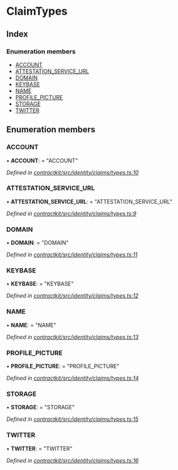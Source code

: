 # ClaimTypes

## Index

### Enumeration members

* [ACCOUNT](_identity_claims_types_.claimtypes.md#account)
* [ATTESTATION\_SERVICE\_URL](_identity_claims_types_.claimtypes.md#attestation_service_url)
* [DOMAIN](_identity_claims_types_.claimtypes.md#domain)
* [KEYBASE](_identity_claims_types_.claimtypes.md#keybase)
* [NAME](_identity_claims_types_.claimtypes.md#name)
* [PROFILE\_PICTURE](_identity_claims_types_.claimtypes.md#profile_picture)
* [STORAGE](_identity_claims_types_.claimtypes.md#storage)
* [TWITTER](_identity_claims_types_.claimtypes.md#twitter)

## Enumeration members

### ACCOUNT

• **ACCOUNT**: = "ACCOUNT"

_Defined in_ [_contractkit/src/identity/claims/types.ts:10_](https://github.com/celo-org/celo-monorepo/blob/master/packages/sdk/contractkit/src/identity/claims/types.ts#L10)

### ATTESTATION\_SERVICE\_URL

• **ATTESTATION\_SERVICE\_URL**: = "ATTESTATION\_SERVICE\_URL"

_Defined in_ [_contractkit/src/identity/claims/types.ts:9_](https://github.com/celo-org/celo-monorepo/blob/master/packages/sdk/contractkit/src/identity/claims/types.ts#L9)

### DOMAIN

• **DOMAIN**: = "DOMAIN"

_Defined in_ [_contractkit/src/identity/claims/types.ts:11_](https://github.com/celo-org/celo-monorepo/blob/master/packages/sdk/contractkit/src/identity/claims/types.ts#L11)

### KEYBASE

• **KEYBASE**: = "KEYBASE"

_Defined in_ [_contractkit/src/identity/claims/types.ts:12_](https://github.com/celo-org/celo-monorepo/blob/master/packages/sdk/contractkit/src/identity/claims/types.ts#L12)

### NAME

• **NAME**: = "NAME"

_Defined in_ [_contractkit/src/identity/claims/types.ts:13_](https://github.com/celo-org/celo-monorepo/blob/master/packages/sdk/contractkit/src/identity/claims/types.ts#L13)

### PROFILE\_PICTURE

• **PROFILE\_PICTURE**: = "PROFILE\_PICTURE"

_Defined in_ [_contractkit/src/identity/claims/types.ts:14_](https://github.com/celo-org/celo-monorepo/blob/master/packages/sdk/contractkit/src/identity/claims/types.ts#L14)

### STORAGE

• **STORAGE**: = "STORAGE"

_Defined in_ [_contractkit/src/identity/claims/types.ts:15_](https://github.com/celo-org/celo-monorepo/blob/master/packages/sdk/contractkit/src/identity/claims/types.ts#L15)

### TWITTER

• **TWITTER**: = "TWITTER"

_Defined in_ [_contractkit/src/identity/claims/types.ts:16_](https://github.com/celo-org/celo-monorepo/blob/master/packages/sdk/contractkit/src/identity/claims/types.ts#L16)

